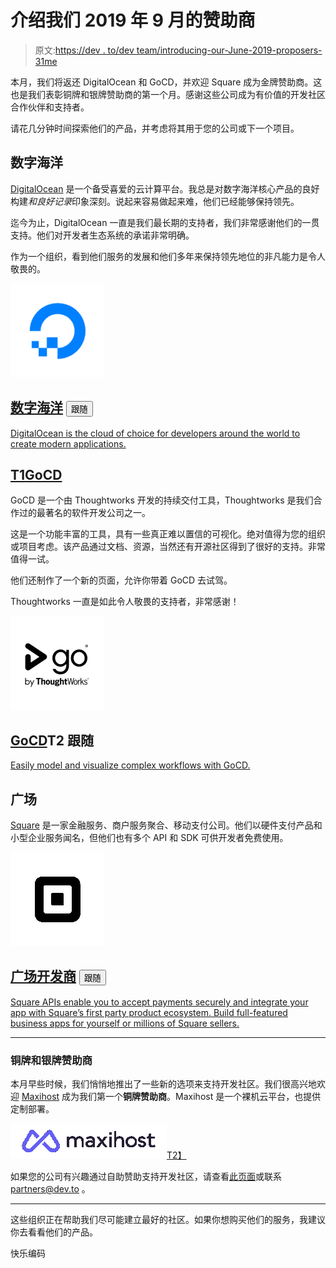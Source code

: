 # 介绍我们 2019 年 9 月的赞助商

> 原文:[https://dev . to/dev team/introducing-our-June-2019-proposers-31me](https://dev.to/devteam/introducing-our-september-2019-sponsors-31me)

本月，我们将返还 DigitalOcean 和 GoCD，并欢迎 Square 成为金牌赞助商。这也是我们表彰铜牌和银牌赞助商的第一个月。感谢这些公司成为有价值的开发社区合作伙伴和支持者。

请花几分钟时间探索他们的产品，并考虑将其用于您的公司或下一个项目。

## [](#digitalocean)**数字海洋**

[DigitalOcean](https://do.co/devto) 是一个备受喜爱的云计算平台。我总是对数字海洋核心产品的良好构建*和良好记录*印象深刻。说起来容易做起来难，他们已经能够保持领先。

迄今为止，DigitalOcean 一直是我们最长期的支持者，我们非常感谢他们的一贯支持。他们对开发者生态系统的承诺非常明确。

作为一个组织，看到他们服务的发展和他们多年来保持领先地位的非凡能力是令人敬畏的。

[![digitalocean image](img/7bb33175355d132d8594ba9896fb1748.png)](/digitalocean)

## [数字海洋](/digitalocean) <button name="button" type="button" data-info="{&quot;className&quot;:&quot;Organization&quot;,&quot;style&quot;:&quot;full&quot;,&quot;id&quot;:175,&quot;name&quot;:&quot;DigitalOcean&quot;}" class="crayons-btn follow-action-button whitespace-nowrap c-btn--secondary fs-base " aria-label="Follow organization: DigitalOcean" aria-pressed="false">跟随</button>

[DigitalOcean is the cloud of choice for developers around the world to create modern applications.](/digitalocean)

## [T1**GoCD**](#gocd)

GoCD 是一个由 Thoughtworks 开发的持续交付工具，Thoughtworks 是我们合作过的最著名的软件开发公司之一。

这是一个功能丰富的工具，具有一些真正难以置信的可视化。绝对值得为您的组织或项目考虑。该产品通过文档、资源，当然还有开源社区得到了很好的支持。非常值得一试。

他们还制作了一个新的页面，允许你带着 GoCD 去试驾。

Thoughtworks 一直是如此令人敬畏的支持者，非常感谢！

[![gocd image](img/0cd4d1e30067acc34a566fa341e56670.png)](/gocd)

## [GoCD](/gocd)T2 跟随

[Easily model and visualize complex workflows with GoCD.](/gocd)

## [](#square)**广场**

[Square](https://square.com/go/developer) 是一家金融服务、商户服务聚合、移动支付公司。他们以硬件支付产品和小型企业服务闻名，但他们也有多个 API 和 SDK 可供开发者免费使用。

[![squaredev image](img/072e4de95d489ced14b0bc8b33a2e54d.png)](/squaredev)

## [广场开发商](/squaredev) <button name="button" type="button" data-info="{&quot;className&quot;:&quot;Organization&quot;,&quot;style&quot;:&quot;full&quot;,&quot;id&quot;:1096,&quot;name&quot;:&quot;Square Developer&quot;}" class="crayons-btn follow-action-button whitespace-nowrap c-btn--secondary fs-base " aria-label="Follow organization: Square Developer" aria-pressed="false">跟随</button>

[Square APIs enable you to accept payments securely and integrate your app with Square’s first party product ecosystem. Build full-featured business apps for yourself or millions of Square sellers.](/squaredev)

* * *

### [](#bronze-and-silver-sponsors)铜牌和银牌赞助商

本月早些时候，我们悄悄地推出了一些新的选项来支持开发社区。我们很高兴地欢迎 [Maxihost](https://www.maxihost.com/?utm_source=devto) 成为我们第一个**铜牌赞助商**。Maxihost 是一个裸机云平台，也提供定制部署。

[![maxihost logo](img/aba729db6f4c4d74815939b3691e1ef5.png)T2】](https://www.maxihost.com/?utm_source=devto)

如果您的公司有兴趣通过自助赞助支持开发社区，请查看[此页面](https://dev.to/partnerships)或联系 [partners@dev.to](mailto:partners@dev.to) 。

* * *

这些组织正在帮助我们尽可能建立最好的社区。如果你想购买他们的服务，我建议你去看看他们的产品。

快乐编码